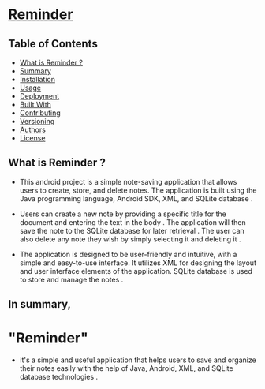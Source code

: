 # [Reminder](https://github.com/souvik757/Reminder/blob/master/Reminder_ver_1.0.1.apk)

## Table of Contents

- [What is Reminder ?](#what-is-reminder-)
- [Summary](#in-summary)
- [Installation](#installation)
- [Usage](#usage)
- [Deployment](#deployment)
- [Built With](#built-with)
- [Contributing](#contributing)
- [Versioning](#versioning)
- [Authors](#authors)
- [License](#license)

## What is Reminder ?

* This android project is a simple note-saving application that allows users to create, store, and delete notes.
The application is built using the Java programming language, Android SDK, XML, and SQLite database .


* Users can create a new note by providing a specific title for the document and entering the text in the body .
The application will then save the note to the SQLite database for later retrieval .
The user can also delete any note they wish by simply selecting it and deleting it .


* The application is designed to be user-friendly and intuitive, with a simple and easy-to-use interface.
It utilizes XML for designing the layout and user interface elements of the application.
SQLite database is used to store and manage the notes .

## In summary,
# "Reminder" 
 * it's a simple and useful application that helps users to save and organize their notes easily
with the help of Java, Android, XML, and SQLite database technologies .
